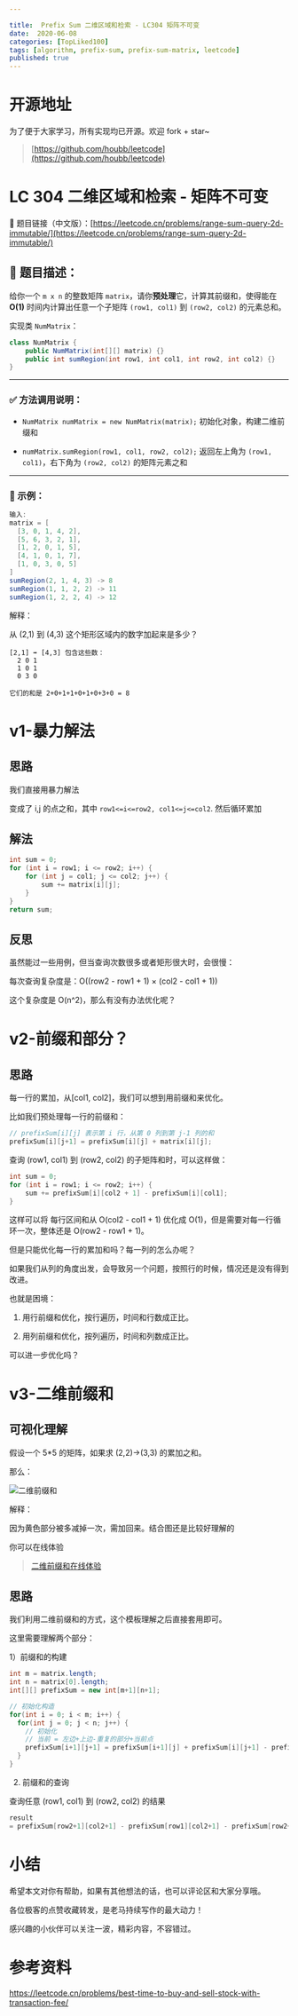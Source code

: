 ```yaml
---

title:  Prefix Sum 二维区域和检索 - LC304 矩阵不可变
date:  2020-06-08
categories: [TopLiked100]
tags: [algorithm, prefix-sum, prefix-sum-matrix, leetcode]
published: true
---
```



# 开源地址

为了便于大家学习，所有实现均已开源。欢迎 fork + star~

> [https://github.com/houbb/leetcode](https://github.com/houbb/leetcode)

# LC 304 二维区域和检索 - 矩阵不可变

🔗 题目链接（中文版）：[https://leetcode.cn/problems/range-sum-query-2d-immutable/](https://leetcode.cn/problems/range-sum-query-2d-immutable/)

## 📝 题目描述：

给你一个 `m x n` 的整数矩阵 `matrix`，请你**预处理**它，计算其前缀和，使得能在 **O(1)** 时间内计算出任意一个子矩阵 `(row1, col1)` 到 `(row2, col2)` 的元素总和。

实现类 `NumMatrix`：

```java
class NumMatrix {
    public NumMatrix(int[][] matrix) {}
    public int sumRegion(int row1, int col1, int row2, int col2) {}
}
```

---

### ✅ 方法调用说明：

* `NumMatrix numMatrix = new NumMatrix(matrix);`
  初始化对象，构建二维前缀和

* `numMatrix.sumRegion(row1, col1, row2, col2);`
  返回左上角为 `(row1, col1)`，右下角为 `(row2, col2)` 的矩阵元素之和

---

### 🧮 示例：

```java
输入:
matrix = [
  [3, 0, 1, 4, 2],
  [5, 6, 3, 2, 1],
  [1, 2, 0, 1, 5],
  [4, 1, 0, 1, 7],
  [1, 0, 3, 0, 5]
]
sumRegion(2, 1, 4, 3) -> 8
sumRegion(1, 1, 2, 2) -> 11
sumRegion(1, 2, 2, 4) -> 12
```


解释：

从 (2,1) 到 (4,3) 这个矩形区域内的数字加起来是多少？

```
[2,1] ➡ [4,3] 包含这些数：
  2 0 1
  1 0 1
  0 3 0

它们的和是 2+0+1+1+0+1+0+3+0 = 8
```

# v1-暴力解法

## 思路

我们直接用暴力解法

变成了 i,j 的点之和，其中 `row1<=i<=row2, col1<=j<=col2`. 然后循环累加

## 解法

```java
int sum = 0;
for (int i = row1; i <= row2; i++) {
    for (int j = col1; j <= col2; j++) {
        sum += matrix[i][j];
    }
}
return sum;
```

## 反思

虽然能过一些用例，但当查询次数很多或者矩形很大时，会很慢：

每次查询复杂度是：O((row2 - row1 + 1) × (col2 - col1 + 1))

这个复杂度是 O(n^2)，那么有没有办法优化呢？

# v2-前缀和部分？

## 思路

每一行的累加，从[col1, col2]，我们可以想到用前缀和来优化。

比如我们预处理每一行的前缀和：

```java
// prefixSum[i][j] 表示第 i 行，从第 0 列到第 j-1 列的和
prefixSum[i][j+1] = prefixSum[i][j] + matrix[i][j];
```

查询 (row1, col1) 到 (row2, col2) 的子矩阵和时，可以这样做：

```java
int sum = 0;
for (int i = row1; i <= row2; i++) {
    sum += prefixSum[i][col2 + 1] - prefixSum[i][col1];
}
```

这样可以将 每行区间和从 O(col2 - col1 + 1) 优化成 O(1)，但是需要对每一行循环一次，整体还是 O(row2 - row1 + 1)。

但是只能优化每一行的累加和吗？每一列的怎么办呢？

如果我们从列的角度出发，会导致另一个问题，按照行的时候，情况还是没有得到改进。

也就是困境：

1. 用行前缀和优化，按行遍历，时间和行数成正比。

2. 用列前缀和优化，按列遍历，时间和列数成正比。

可以进一步优化吗？

# v3-二维前缀和

## 可视化理解

假设一个 5*5 的矩阵，如果求 (2,2)->(3,3) 的累加之和。

那么：

![二维前缀和](https://i-blog.csdnimg.cn/direct/a2ba226bce3c4c71971953f4d1bcf1db.png#pic_center)

解释：

因为黄色部分被多减掉一次，需加回来。结合图还是比较好理解的

你可以在线体验

> [二维前缀和在线体验](https://houbb.github.io/leetcode-notes/leetcode/visible/T304-prefix-sum-matrix-summary.html)

## 思路

我们利用二维前缀和的方式，这个模板理解之后直接套用即可。

这里需要理解两个部分：

1）前缀和的构建

```java
int m = matrix.length;
int n = matrix[0].length;
int[][] prefixSum = new int[m+1][n+1];

// 初始化构造
for(int i = 0; i < m; i++) {
  for(int j = 0; j < n; j++) {
    // 初始化 
    // 当前 = 左边+上边-重复的部分+当前点
    prefixSum[i+1][j+1] = prefixSum[i+1][j] + prefixSum[i][j+1] - prefixSum[i][j] + matrix[i][j];
  }
}
```

2) 前缀和的查询

查询任意 (row1, col1) 到 (row2, col2) 的结果

```java
result
= prefixSum[row2+1][col2+1] - prefixSum[row1][col2+1] - prefixSum[row2+1][col2] + prefixSum[row1][col1]
```


# 小结

希望本文对你有帮助，如果有其他想法的话，也可以评论区和大家分享哦。

各位极客的点赞收藏转发，是老马持续写作的最大动力！

感兴趣的小伙伴可以关注一波，精彩内容，不容错过。


# 参考资料

https://leetcode.cn/problems/best-time-to-buy-and-sell-stock-with-transaction-fee/

